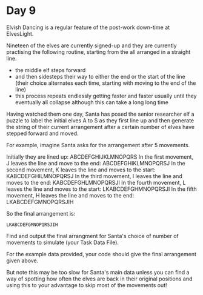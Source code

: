 # Day 9

Elvish Dancing is a regular feature of the post-work down-time at ElvesLight.

Nineteen of the elves are currently signed-up and they are currently practising the following routine, starting from the all arranged in a straight line.

- the middle elf steps forward
- and then sidesteps their way to either the end or the start of the line
  (their choice alternates each time, starting with moving to the end of the line)
- this process repeats endlessly getting faster and faster usually until they eventually all collapse although this can take a long long time

Having watched them one day, Santa has posed the senior researcher elf a puzzle to label the initial elves A to S as they first line up and then generate the string of their current arrangement after a certain number of elves have stepped forward and moved.

For example, imagine Santa asks for the arrangement after 5 movements.

Initially they are lined up: ABCDEFGHIJKLMNOPQRS
In the first movement, J leaves the line and move to the end: ABCDEFGHIKLMNOPQRSJ
In the second movement, K leaves the line and moves to the start: KABCDEFGHILMNOPQRSJ
In the third movement, I leaves the line and moves to the end: KABCDEFGHLMNOPQRSJI
In the fourth movement, L leaves the line and moves to the start: LKABCDEFGHMNOPQRSJI
In the fifth movement, H leaves the line and moves to the end: LKABCDEFGMNOPQRSJIH

So the final arrangement is:

```
LKABCDEFGMNOPQRSJIH
```

Find and output the final arrangment for Santa's choice of number of movements to simulate (your Task Data File).

For the example data provided, your code should give the final arrangement given above.

But note this may be too slow for Santa's main data unless you can find a way of spotting how often the elves are back in their original positions and using this to your advantage to skip most of the movements out!
